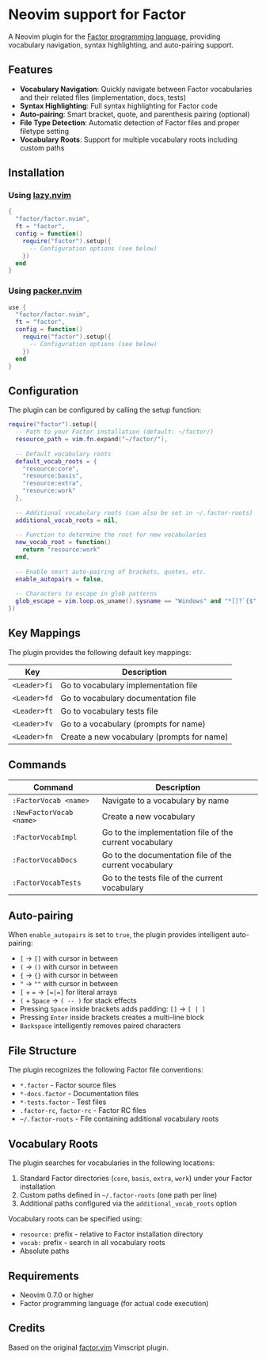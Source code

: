 # Neovim support for Factor

A Neovim plugin for the [Factor programming
language](https://factorcode.org/), providing vocabulary navigation, syntax
highlighting, and auto-pairing support.

## Features

- **Vocabulary Navigation**: Quickly navigate between Factor vocabularies and their related files (implementation, docs, tests)
- **Syntax Highlighting**: Full syntax highlighting for Factor code
- **Auto-pairing**: Smart bracket, quote, and parenthesis pairing (optional)
- **File Type Detection**: Automatic detection of Factor files and proper filetype setting
- **Vocabulary Roots**: Support for multiple vocabulary roots including custom paths

## Installation

### Using [lazy.nvim](https://github.com/folke/lazy.nvim)

```lua
{
  "factor/factor.nvim",
  ft = "factor",
  config = function()
    require("factor").setup({
      -- Configuration options (see below)
    })
  end
}
```

### Using [packer.nvim](https://github.com/wbthomason/packer.nvim)

```lua
use {
  "factor/factor.nvim",
  ft = "factor",
  config = function()
    require("factor").setup({
      -- Configuration options (see below)
    })
  end
}
```

## Configuration

The plugin can be configured by calling the setup function:

```lua
require("factor").setup({
  -- Path to your Factor installation (default: ~/factor/)
  resource_path = vim.fn.expand("~/factor/"),
  
  -- Default vocabulary roots
  default_vocab_roots = {
    "resource:core",
    "resource:basis", 
    "resource:extra",
    "resource:work"
  },
  
  -- Additional vocabulary roots (can also be set in ~/.factor-roots)
  additional_vocab_roots = nil,
  
  -- Function to determine the root for new vocabularies
  new_vocab_root = function()
    return "resource:work"
  end,
  
  -- Enable smart auto-pairing of brackets, quotes, etc.
  enable_autopairs = false,
  
  -- Characters to escape in glob patterns
  glob_escape = vim.loop.os_uname().sysname == "Windows" and "*[]?`{$" or "*[]?`{$\\"
})
```

## Key Mappings

The plugin provides the following default key mappings:

| Key | Description |
|-----|-------------|
| `<Leader>fi` | Go to vocabulary implementation file |
| `<Leader>fd` | Go to vocabulary documentation file |
| `<Leader>ft` | Go to vocabulary tests file |
| `<Leader>fv` | Go to a vocabulary (prompts for name) |
| `<Leader>fn` | Create a new vocabulary (prompts for name) |

## Commands

| Command | Description |
|---------|-------------|
| `:FactorVocab <name>` | Navigate to a vocabulary by name |
| `:NewFactorVocab <name>` | Create a new vocabulary |
| `:FactorVocabImpl` | Go to the implementation file of the current vocabulary |
| `:FactorVocabDocs` | Go to the documentation file of the current vocabulary |
| `:FactorVocabTests` | Go to the tests file of the current vocabulary |

## Auto-pairing

When `enable_autopairs` is set to `true`, the plugin provides intelligent auto-pairing:

- `[` → `[]` with cursor in between
- `(` → `()` with cursor in between
- `{` → `{}` with cursor in between
- `"` → `""` with cursor in between
- `[` + `=` → `[=|=]` for literal arrays
- `(` + `Space` → `( -- )` for stack effects
- Pressing `Space` inside brackets adds padding: `[]` → `[ | ]`
- Pressing `Enter` inside brackets creates a multi-line block
- `Backspace` intelligently removes paired characters

## File Structure

The plugin recognizes the following Factor file conventions:

- `*.factor` - Factor source files
- `*-docs.factor` - Documentation files
- `*-tests.factor` - Test files
- `.factor-rc`, `factor-rc` - Factor RC files
- `~/.factor-roots` - File containing additional vocabulary roots

## Vocabulary Roots

The plugin searches for vocabularies in the following locations:

1. Standard Factor directories (`core`, `basis`, `extra`, `work`) under your Factor installation
2. Custom paths defined in `~/.factor-roots` (one path per line)
3. Additional paths configured via the `additional_vocab_roots` option

Vocabulary roots can be specified using:
- `resource:` prefix - relative to Factor installation directory
- `vocab:` prefix - search in all vocabulary roots
- Absolute paths

## Requirements

- Neovim 0.7.0 or higher
- Factor programming language (for actual code execution)

## Credits

Based on the original [factor.vim](https://github.com/factor/factor.vim) Vimscript plugin.
